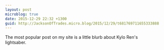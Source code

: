 ```yaml
---
layout: post
microblog: true
date: 2015-12-29 22:32 +1300
guid: http://JacksonOfTrades.micro.blog/2015/12/29/t681769711655333888.html
---
```

The most popular post on my site is a little blurb about Kylo Ren's lightsaber.
